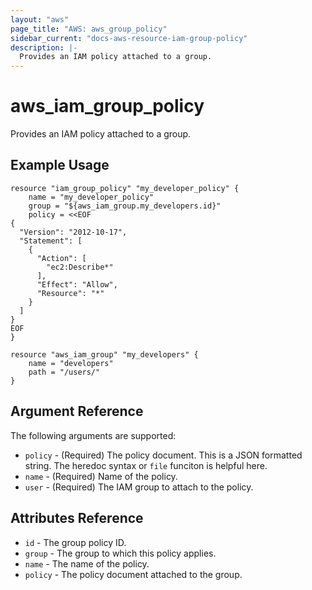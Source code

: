 ```yaml
---
layout: "aws"
page_title: "AWS: aws_group_policy"
sidebar_current: "docs-aws-resource-iam-group-policy"
description: |-
  Provides an IAM policy attached to a group.
---
```


# aws\_iam\_group\_policy

Provides an IAM policy attached to a group.

## Example Usage

```
resource "iam_group_policy" "my_developer_policy" {
    name = "my_developer_policy"
    group = "${aws_iam_group.my_developers.id}"
    policy = <<EOF
{
  "Version": "2012-10-17",
  "Statement": [
    {
      "Action": [
        "ec2:Describe*"
      ],
      "Effect": "Allow",
      "Resource": "*"
    }
  ]
}
EOF
}

resource "aws_iam_group" "my_developers" {
    name = "developers"
    path = "/users/"
}
```

## Argument Reference

The following arguments are supported:

* `policy` - (Required) The policy document. This is a JSON formatted string.
  The heredoc syntax or `file` funciton is helpful here.
* `name` - (Required) Name of the policy.
* `user` - (Required) The IAM group to attach to the policy.

## Attributes Reference

* `id` - The group policy ID.
* `group` - The group to which this policy applies.
* `name` - The name of the policy.
* `policy` - The policy document attached to the group.
